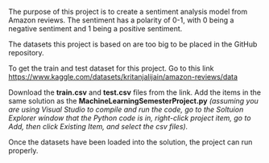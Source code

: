 The purpose of this project is to create a sentiment analysis model from Amazon reviews. The sentiment has a polarity of 0-1, with 0 being a negative sentiment and 1 being a positive sentiment. 

The datasets this project is based on are too big to be placed in the GitHub repository.

To get the train and test dataset for this project. Go to this link https://www.kaggle.com/datasets/kritanjalijain/amazon-reviews/data

Download the **train.csv** and **test.csv** files from the link. Add the items in the same solution as the **MachineLearningSemesterProject.py**
_(assuming you are using Visual Studio to compile and run the code, go to the Soltuion Explorer window that the Python code is in, right-click project item, go to Add, then click Existing Item, and select the csv files)._

Once the datasets have been loaded into the solution, the project can run properly.
